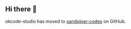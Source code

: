 ## Hi there 👋

okcode-studio has moved to [sandpiper-codes](https://github.com/sandpiper-codes/) on GitHub.
